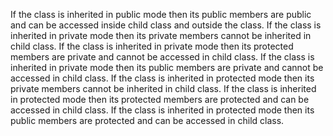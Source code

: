 If the class is inherited in public mode then its public members are public and can be accessed inside child class and outside the class.
If the class is inherited in private mode then its private members cannot be inherited in child class.
If the class is inherited in private mode then its protected members are private and cannot be accessed in child class.
If the class is inherited in private mode then its public members are private and cannot be accessed in child class.
If the class is inherited in protected mode then its private members cannot be inherited in child class.
If the class is inherited in protected mode then its protected members are protected and can be accessed in child class.
If the class is inherited in protected mode then its public members are protected and can be accessed in child class.